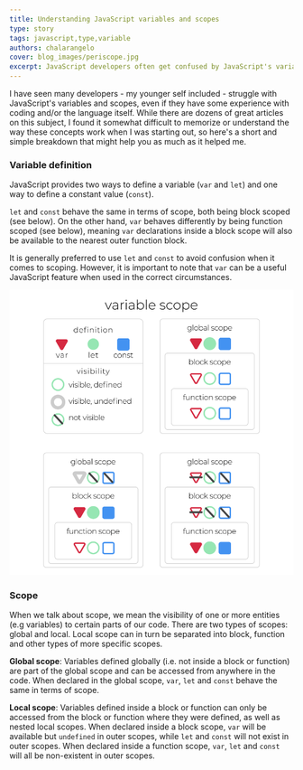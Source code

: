 ```yaml
---
title: Understanding JavaScript variables and scopes
type: story
tags: javascript,type,variable
authors: chalarangelo
cover: blog_images/periscope.jpg
excerpt: JavaScript developers often get confused by JavaScript's variables and scope. Here's a quick guide to understanding and remembering everything related to these concepts.
---
```


I have seen many developers - my younger self included - struggle with JavaScript's variables and scopes, even if they have some experience with coding and/or the language itself. While there are dozens of great articles on this subject, I found it somewhat difficult to memorize or understand the way these concepts work when I was starting out, so here's a short and simple breakdown that might help you as much as it helped me.

### Variable definition

JavaScript provides two ways to define a variable (`var` and `let`) and one way to define a constant value (`const`).

`let` and `const` behave the same in terms of scope, both being block scoped (see below). On the other hand, `var` behaves differently by being function scoped (see below), meaning `var` declarations inside a block scope will also be available to the nearest outer function block.

It is generally preferred to use `let` and `const` to avoid confusion when it comes to scoping. However, it is important to note that `var` can be a useful JavaScript feature when used in the correct circumstances.

![Visualization of JavaScript variable scope](./blog_images/js-variable-scope.png)

### Scope

When we talk about scope, we mean the visibility of one or more entities (e.g variables) to certain parts of our code. There are two types of scopes: global and local. Local scope can in turn be separated into block, function and other types of more specific scopes.

**Global scope**: Variables defined globally (i.e. not inside a block or function) are part of the global scope and can be accessed from anywhere in the code. When declared in the global scope, `var`, `let` and `const` behave the same in terms of scope.

**Local scope**: Variables defined inside a block or function can only be accessed from the block or function where they were defined, as well as nested local scopes. When declared inside a block scope, `var` will be available but `undefined` in outer scopes, while `let` and `const` will not exist in outer scopes. When declared inside a function scope, `var`, `let` and `const` will all be non-existent in outer scopes.
